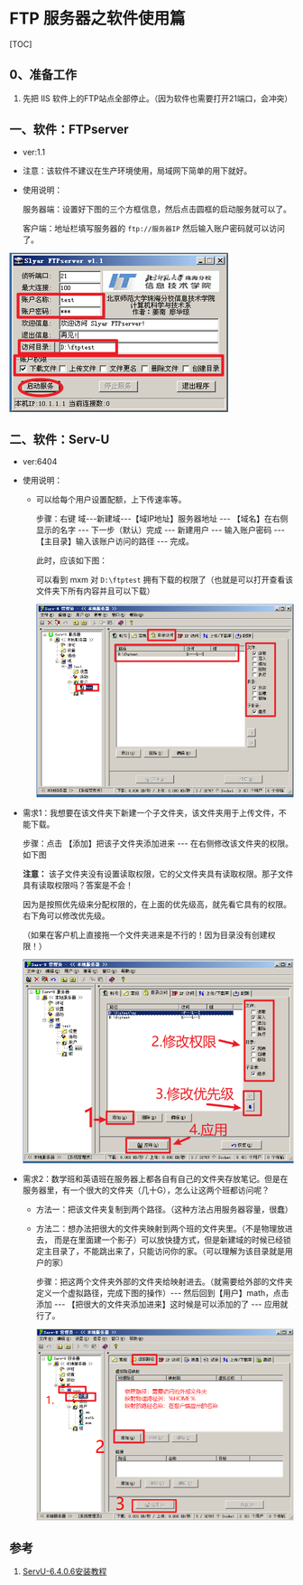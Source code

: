 # FTP 服务器之软件使用篇

[TOC]

## 0、准备工作

1. 先把 IIS 软件上的FTP站点全部停止。（因为软件也需要打开21端口，会冲突）

## 一、软件：FTPserver

* ver:1.1

* 注意：该软件不建议在生产环境使用，局域网下简单的用下就好。

* 使用说明：

    服务器端：设置好下图的三个方框信息，然后点击圆框的启动服务就可以了。

    客户端：地址栏填写服务器的 `ftp://服务器IP` 然后输入账户密码就可以访问了。

![看不到图片是科学问题](https://raw.githubusercontent.com/yiyah/Picture_Material/master/20200411220328.png)

## 二、软件：Serv-U

* ver:6404

* 使用说明：

  * 可以给每个用户设置配额，上下传速率等。

    步骤：右键 域---新建域---【域IP地址】服务器地址 --- 【域名】在右侧显示的名字 --- 下一步（默认）完成 --- 新建用户 --- 输入账户密码 --- 【主目录】输入该账户访问的路径 --- 完成。

    此时，应该如下图：

    可以看到 mxm 对 `D:\ftptest` 拥有下载的权限了（也就是可以打开查看该文件夹下所有内容并且可以下载）

    ![看不到图片是科学问题](https://raw.githubusercontent.com/yiyah/Picture_Material/master/20200411230140.png)

* 需求1：我想要在该文件夹下新建一个子文件夹，该文件夹用于上传文件，不能下载。

    步骤：点击 【添加】把该子文件夹添加进来 --- 在右侧修改该文件夹的权限。如下图

    **注意：** 该子文件夹没有设置读取权限，它的父文件夹具有读取权限。那子文件具有读取权限吗？答案是不会！

    因为是按照优先级来分配权限的，在上面的优先级高，就先看它具有的权限。右下角可以修改优先级。

    （如果在客户机上直接拖一个文件夹进来是不行的！因为目录没有创建权限！）

    ![看不到图片是科学问题](https://raw.githubusercontent.com/yiyah/Picture_Material/master/20200411231306.png)

* 需求2：数学班和英语班在服务器上都各自有自己的文件夹存放笔记。但是在服务器里，有一个很大的文件夹（几十G），怎么让这两个班都访问呢？

  * 方法一：把该文件夹复制到两个路径。（这种方法占用服务器容量，很蠢）

  * 方法二：想办法把很大的文件夹映射到两个班的文件夹里。（不是物理放进去， 而是在里面建一个影子）可以放快捷方式，但是新建域的时候已经锁定主目录了，不能跳出来了，只能访问你的家。（可以理解为该目录就是用户的家）

    步骤：把这两个文件夹外部的文件夹给映射进去。（就需要给外部的文件夹定义一个虚拟路径，完成下图的操作）--- 然后回到【用户】math，点击 添加 --- 【把很大的文件夹添加进来】这时候是可以添加的了 --- 应用就行了。

    ![看不到图片是科学问题](https://raw.githubusercontent.com/yiyah/Picture_Material/master/20200411235514.png)

## 参考

1. [ServU-6.4.0.6安装教程](https://www.cnblogs.com/xproer/archive/2011/03/28/1998042.html)
